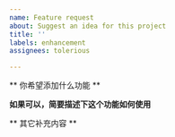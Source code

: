 ```yaml
---
name: Feature request
about: Suggest an idea for this project
title: ''
labels: enhancement
assignees: tolerious

---
```


** 你希望添加什么功能  **



**如果可以，简要描述下这个功能如何使用**




** 其它补充内容 **

